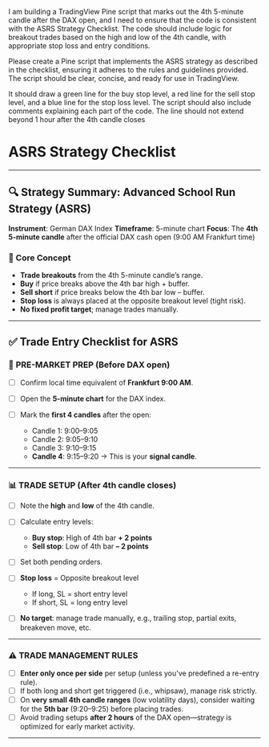 I am building a TradingView Pine script that marks out the 4th 5-minute candle after the DAX open, and I need to ensure that the code is consistent with the ASRS Strategy Checklist. The code should include logic for breakout trades based on the high and low of the 4th candle, with appropriate stop loss and entry conditions.

Please create a Pine script that implements the ASRS strategy as described in the checklist, ensuring it adheres to the rules and guidelines provided. The script should be clear, concise, and ready for use in TradingView.

It should draw a green line for the buy stop level, a red line for the sell stop level, and a blue line for the stop loss level. The script should also include comments explaining each part of the code.
The line should not extend beyond 1 hour after the 4th candle closes

# ASRS Strategy Checklist

---

## 🔍 **Strategy Summary: Advanced School Run Strategy (ASRS)**

**Instrument**: German DAX Index
**Timeframe**: 5-minute chart
**Focus**: The **4th 5-minute candle** after the official DAX cash open (9:00 AM Frankfurt time)

### 🔑 Core Concept

- **Trade breakouts** from the 4th 5-minute candle’s range.
- **Buy** if price breaks above the 4th bar high + buffer.
- **Sell short** if price breaks below the 4th bar low – buffer.
- **Stop loss** is always placed at the opposite breakout level (tight risk).
- **No fixed profit target**; manage trades manually.

---

## ✅ **Trade Entry Checklist for ASRS**

### 🔁 **PRE-MARKET PREP (Before DAX open)**

- [ ] Confirm local time equivalent of **Frankfurt 9:00 AM**.
- [ ] Open the **5-minute chart** for the DAX index.
- [ ] Mark the **first 4 candles** after the open:

  - Candle 1: 9:00–9:05
  - Candle 2: 9:05–9:10
  - Candle 3: 9:10–9:15
  - **Candle 4**: 9:15–9:20 → This is your **signal candle**.

---

### 📊 **TRADE SETUP (After 4th candle closes)**

- [ ] Note the **high** and **low** of the 4th candle.
- [ ] Calculate entry levels:

  - **Buy stop**: High of 4th bar **+ 2 points**
  - **Sell stop**: Low of 4th bar **– 2 points**

- [ ] Set both pending orders.
- [ ] **Stop loss** = Opposite breakout level

  - If long, SL = short entry level
  - If short, SL = long entry level

- [ ] **No target**: manage trade manually, e.g., trailing stop, partial exits, breakeven move, etc.

---

### ⚠️ **TRADE MANAGEMENT RULES**

- [ ] **Enter only once per side** per setup (unless you've predefined a re-entry rule).
- [ ] If both long and short get triggered (i.e., whipsaw), manage risk strictly.
- [ ] On **very small 4th candle ranges** (low volatility days), consider waiting for the **5th bar** (9:20–9:25) before placing trades.
- [ ] Avoid trading setups **after 2 hours** of the DAX open—strategy is optimized for early market activity.

---

